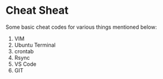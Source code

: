 # Cheat Sheat
Some basic cheat codes for various things mentioned below:
1. VIM
2. Ubuntu Terminal
3. crontab
4. Rsync
5. VS Code
6. GIT
